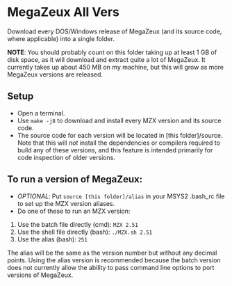 # MegaZeux All Vers

Download every DOS/Windows release of MegaZeux (and its source code, where
applicable) into a single folder.

**NOTE**: You should probably count on this folder taking up at least 1 GB of
disk space, as it will download and extract quite a lot of MegaZeux. It currently
takes up about 450 MB on my machine, but this will grow as more MegaZeux versions
are released.

## Setup

* Open a terminal.
* Use `make -j8` to download and install every MZX version and its source code.
* The source code for each version will be located in [this folder]/source. Note
  that this will *not* install the dependencies or compilers required to build any
  of these versions, and this feature is intended primarily for code inspection of
  older versions.

## To run a version of MegaZeux:

* *OPTIONAL*: Put `source [this folder]/alias` in your MSYS2 .bash_rc file to set
up the MZX version aliases.
* Do one of these to run an MZX version:

1) Use the batch file directly (cmd):	`MZX 2.51`
2) Use the shell file directly (bash):	`./MZX.sh 2.51`
3) Use the alias (bash):		`251`

The alias will be the same as the version number but without any decimal points.
Using the alias version is recommended because the batch version does not
currently allow the ability to pass command line options to port versions of
MegaZeux.

